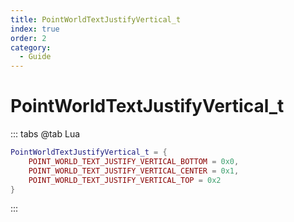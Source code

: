 ```yaml
---
title: PointWorldTextJustifyVertical_t
index: true
order: 2
category:
  - Guide
---
```


# PointWorldTextJustifyVertical_t
::: tabs
@tab Lua
```lua
PointWorldTextJustifyVertical_t = {
    POINT_WORLD_TEXT_JUSTIFY_VERTICAL_BOTTOM = 0x0,
    POINT_WORLD_TEXT_JUSTIFY_VERTICAL_CENTER = 0x1,
    POINT_WORLD_TEXT_JUSTIFY_VERTICAL_TOP = 0x2
}
```
:::